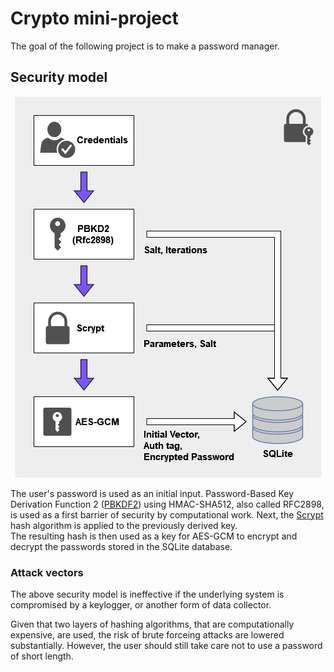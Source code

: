 # Crypto mini-project
The goal of the following project is to make a password manager.

## Security model
<p align="center">
  <img src="img/Security_model.png" alt="Security model"/>
</p>  

The user's password is used as an initial input. Password-Based Key Derivation Function 2 ([PBKDF2](https://en.wikipedia.org/wiki/PBKDF2)) using HMAC-SHA512, also called RFC2898, is used as a first barrier of security by computational work.
Next, the [Scrypt](https://en.wikipedia.org/wiki/Scrypt) hash algorithm is applied to the previously derived key.  
The resulting hash is then used as a key for AES-GCM to encrypt and decrypt the passwords stored in the SQLite database.

### Attack vectors
The above security model is ineffective if the underlying system is compromised by a keylogger, or another form of data collector.  

Given that two layers of hashing algorithms, that are computationally expensive, are used, the risk of brute forceing attacks are lowered substantially. However, the user should still take care not to use a password of short length.

